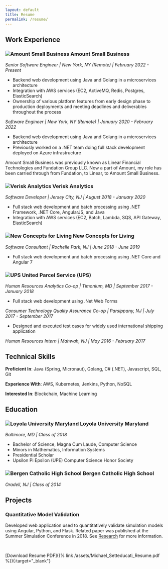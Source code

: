 ```yaml
---
layout: default
title: Resume
permalink: /resume/
---
```


## Work Experience

### ![Amount Small Business](/assets/images/amount_icon.jpg) Amount Small Business 
*Senior Software Engineer \| New York, NY (Remote) \| February 2022 - Present*
* Backend web development using Java and Golang in a microservices architecture
* Integration with AWS services (EC2, ActiveMQ, Redis, Postgres, ElasticSearch)
* Ownership of various platform features from early design phase to production deployments and meeting deadlines and deliverables throughout the process

*Software Engineer \| New York, NY (Remote) \| January 2020 - February 2022*
* Backend web development using Java and Golang in a microservices architecture
* Previously worked on a .NET team doing full stack development deployed on Azure infrastructure

Amount Small Business was previously known as Linear Financial Technologies and Fundation Group LLC.
Now a part of Amount, my role has been carried through from Fundation, to Linear, to Amount Small Business.

### ![Verisk Analytics](/assets/images/verisk_icon.jpeg) Verisk Analytics

*Software Developer \| Jersey City, NJ \| August 2018 - January 2020*
* Full stack web development and batch processing using .NET Framework, .NET Core, AngularJS, and Java
* Integration with AWS services (EC2, Batch, Lambda, SQS, API Gateway, ElasticSearch)

### ![New Concepts for Living](/assets/images/ncfl_icon.jpeg) New Concepts for Living

*Software Consultant \| Rochelle Park, NJ \| June 2018 - June 2019*
* Full stack web development and batch processing using .NET Core and Angular 7

### ![UPS](/assets/images/ups_icon.jpeg) United Parcel Service (UPS)

*Human Resources Analytics Co-op \| Timonium, MD \| September 2017 - January 2018*
* Full stack web development using .Net Web Forms

*Consumer Technology Quality Assurance Co-op \| Parsippany, NJ \| July 2017 - September 2017*
* Designed and executed test cases for widely used international shipping application

*Human Resources Intern \| Mahwah, NJ \| May 2016 - February 2017*

## Technical Skills

**Proficient In**: Java (Spring, Micronaut), Golang, C# (.NET), Javascript, SQL, Git

**Experience With**: AWS, Kubernetes, Jenkins, Python, NoSQL

**Interested In**: Blockchain, Machine Learning

## Education

### ![Loyola University Maryland](/assets/images/loyola_icon.jpeg) Loyola University Maryland

*Baltimore, MD \| Class of 2018*
* Bachelor of Science, Magna Cum Laude, Computer Science
* Minors in Mathematics, Information Systems
* Presidential Scholar
* Upsilon Pi Epsilon (UPE) Computer Science Honor Society

### ![Bergen Catholic High School](/assets/images/bergen_icon.jpeg) Bergen Catholic High School

*Oradell, NJ \| Class of 2014*

## Projects

### Quantitative Model Validation

Developed web application used to quantitatively validate simulation models using Angular, Python, and Flask. 
Related paper was published at the Summer Simulation Conference in 2018. 
See [Research](/research) for more information.

<br>

[Download Resume PDF]({% link /assets/Michael_Setteducati_Resume.pdf %}){:target="_blank"}
